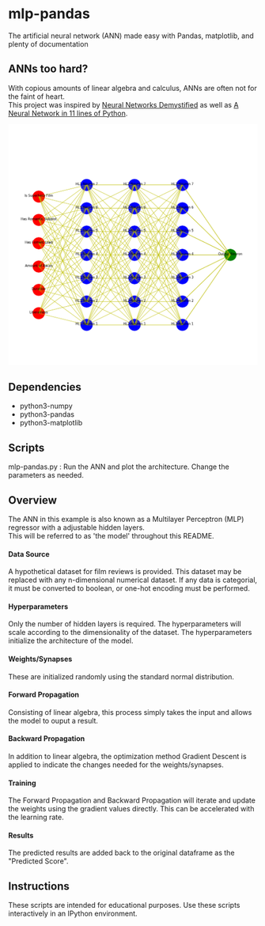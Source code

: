 # mlp-pandas
The artificial neural network (ANN) made easy with Pandas, matplotlib, and plenty of documentation

## ANNs too hard?
With copious amounts of linear algebra and calculus, ANNs are often not for the faint of heart.  
This project was inspired by 
[Neural Networks Demystified](https://www.youtube.com/watch?v=bxe2T-V8XRs&list=PLiaHhY2iBX9hdHaRr6b7XevZtgZRa1PoU&index=1)
as well as [A Neural Network in 11 lines of Python](https://iamtrask.github.io/2015/07/12/basic-python-network/).

![alt text](https://raw.githubusercontent.com/summonholmes/mlp-pandas/master/Sample.png)

## Dependencies
* python3-numpy
* python3-pandas
* python3-matplotlib

## Scripts
mlp-pandas.py : Run the ANN and plot the architecture.  Change the parameters as needed.

## Overview
The ANN in this example is also known as a Multilayer Perceptron (MLP) regressor with a adjustable hidden layers.  
This will be referred to as 'the model' throughout this README.

#### Data Source
A hypothetical dataset for film reviews is provided.  This dataset may be replaced with any
n-dimensional numerical dataset.  If any data is categorial, it must be converted
to boolean, or one-hot encoding must be performed.

#### Hyperparameters
Only the number of hidden layers is required.  The hyperparameters will scale according to the dimensionality of the dataset.  The hyperparameters initialize the architecture of the model.  

#### Weights/Synapses
These are initialized randomly using the standard normal distribution.

#### Forward Propagation
Consisting of linear algebra, this process simply takes the input and allows the model to ouput a result.

#### Backward Propagation
In addition to linear algebra, the optimization method Gradient Descent is applied
to indicate the changes needed for the weights/synapses.

#### Training
The Forward Propagation and Backward Propagation will iterate and update the weights using the gradient values directly.  This can be accelerated with the learning rate.

#### Results
The predicted results are added back to the original dataframe as the "Predicted Score".

## Instructions
These scripts are intended for educational purposes.  Use these scripts interactively in an IPython environment.
